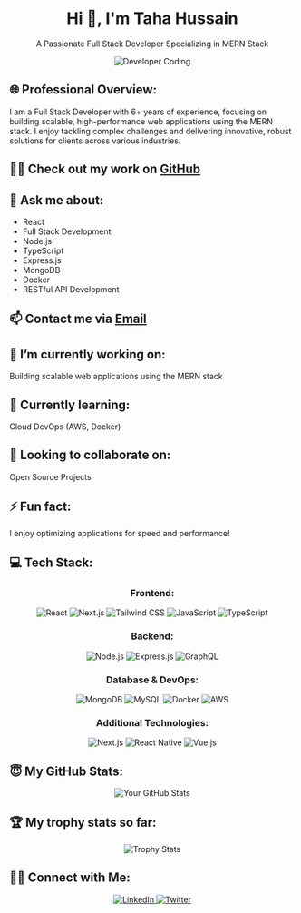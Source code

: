 <h1 align="center">Hi 👋, I'm <strong>Taha Hussain</strong></h1>

<p align="center">A Passionate Full Stack Developer Specializing in MERN Stack</p>

<p align="center">
  <img src="https://cdn.dribbble.com/users/1162077/screenshots/3848914/programmer.gif" alt="Developer Coding">
</p>

<h2>🌐 Professional Overview:</h2>
<p>I am a Full Stack Developer with 6+ years of experience, focusing on building scalable, high-performance web applications using the MERN stack. I enjoy tackling complex challenges and delivering innovative, robust solutions for clients across various industries.</p>

<h2>👨‍💻 Check out my work on <a href="https://github.com/Tahahussain53110">GitHub</a></h2>

<h2>💬 Ask me about:</h2>
<ul>
  <li>React</li>
  <li>Full Stack Development</li>
  <li>Node.js</li>
  <li>TypeScript</li>
  <li>Express.js</li>
  <li>MongoDB</li>
  <li>Docker</li>
  <li>RESTful API Development</li>
</ul>

<h2>📫 Contact me via <a href="mailto:tahahussain53110@gmail.com">Email</a></h2>

<h2>🔭 I’m currently working on:</h2>
<p>Building scalable web applications using the MERN stack</p>

<h2>🌱 Currently learning:</h2>
<p>Cloud DevOps (AWS, Docker)</p>

<h2>👯 Looking to collaborate on:</h2>
<p>Open Source Projects</p>

<h2>⚡ Fun fact:</h2>
<p>I enjoy optimizing applications for speed and performance!</p>

<h2>💻 Tech Stack:</h2>

<h3 align="center">Frontend:</h3>
<p align="center">
  <img src="https://img.shields.io/badge/React-20232A?style=for-the-badge&logo=react&logoColor=61DAFB" alt="React" />
  <img src="https://img.shields.io/badge/Next.js-000000?style=for-the-badge&logo=nextdotjs&logoColor=white" alt="Next.js" />
  <img src="https://img.shields.io/badge/Tailwind_CSS-38B2AC?style=for-the-badge&logo=tailwind-css&logoColor=white" alt="Tailwind CSS" />
  <img src="https://img.shields.io/badge/JavaScript-323330?style=for-the-badge&logo=javascript&logoColor=F7DF1E" alt="JavaScript" />
  <img src="https://img.shields.io/badge/TypeScript-007ACC?style=for-the-badge&logo=typescript&logoColor=white" alt="TypeScript" />
</p>

<h3 align="center">Backend:</h3>
<p align="center">
  <img src="https://img.shields.io/badge/Node.js-339933?style=for-the-badge&logo=nodedotjs&logoColor=white" alt="Node.js" />
  <img src="https://img.shields.io/badge/Express.js-000000?style=for-the-badge&logo=express&logoColor=white" alt="Express.js" />
  <img src="https://img.shields.io/badge/GraphQL-E10098?style=for-the-badge&logo=graphql&logoColor=white" alt="GraphQL" />
</p>

<h3 align="center">Database & DevOps:</h3>
<p align="center">
  <img src="https://img.shields.io/badge/MongoDB-4EA94B?style=for-the-badge&logo=mongodb&logoColor=white" alt="MongoDB" />
  <img src="https://img.shields.io/badge/MySQL-4479A1?style=for-the-badge&logo=mysql&logoColor=white" alt="MySQL" />
  <img src="https://img.shields.io/badge/Docker-2496ED?style=for-the-badge&logo=docker&logoColor=white" alt="Docker" />
  <img src="https://img.shields.io/badge/AWS-232F3E?style=for-the-badge&logo=amazon-aws&logoColor=white" alt="AWS" />
</p>

<h3 align="center">Additional Technologies:</h3>
<p align="center">
  <img src="https://img.shields.io/badge/Next.js-000000?style=for-the-badge&logo=nextdotjs&logoColor=white" alt="Next.js" />
  <img src="https://img.shields.io/badge/React_Native-20232A?style=for-the-badge&logo=react&logoColor=61DAFB" alt="React Native" />
  <img src="https://img.shields.io/badge/Vue.js-35495E?style=for-the-badge&logo=vuedotjs&logoColor=4FC08D" alt="Vue.js" />
</p>

<h2>😇 My GitHub Stats:</h2>
<p align="center">
  <img src="https://github-readme-stats.vercel.app/api?username=Tahahussain53110&show_icons=true&theme=radical" alt="Your GitHub Stats">
</p>

<h2>🏆 My trophy stats so far:</h2>
<p align="center">
  <img src="https://github-profile-trophy.vercel.app/?username=Tahahussain53110&theme=radical" alt="Trophy Stats">
</p>

<h2>🤝🏻 Connect with Me:</h2>
<p align="center">
  <a href="https://www.linkedin.com/in/tahahussain53110">
    <img src="https://img.shields.io/badge/LinkedIn-0077B5?style=for-the-badge&logo=linkedin&logoColor=white" alt="LinkedIn">
  </a>
  <a href="https://twitter.com/tahahussain53110">
    <img src="https://img.shields.io/badge/Twitter-1DA1F2?style=for-the-badge&logo=twitter&logoColor=white" alt="Twitter">
  </a>
</p>
